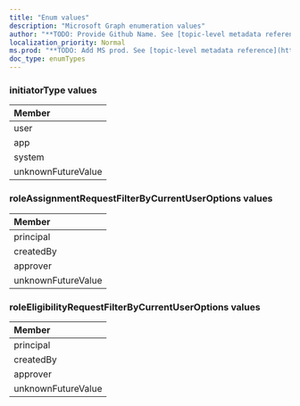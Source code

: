 ```yaml
---
title: "Enum values"
description: "Microsoft Graph enumeration values"
author: "**TODO: Provide Github Name. See [topic-level metadata reference](https://msgo.azurewebsites.net/add/document/guidelines/metadata.html#topic-level-metadata)**"
localization_priority: Normal
ms.prod: "**TODO: Add MS prod. See [topic-level metadata reference](https://msgo.azurewebsites.net/add/document/guidelines/metadata.html#topic-level-metadata)**"
doc_type: enumTypes
---
```


### initiatorType values 



|Member|
|:---|
|user|
|app|
|system|
|unknownFutureValue|

### roleAssignmentRequestFilterByCurrentUserOptions values 



|Member|
|:---|
|principal|
|createdBy|
|approver|
|unknownFutureValue|

### roleEligibilityRequestFilterByCurrentUserOptions values 



|Member|
|:---|
|principal|
|createdBy|
|approver|
|unknownFutureValue|

